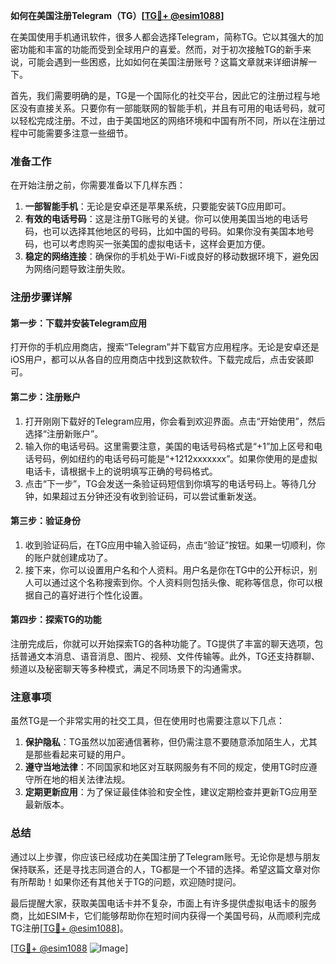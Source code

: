 **如何在美国注册Telegram（TG）[[TG💪+ @esim1088](https://t.me/s/esim1088)]**

在美国使用手机通讯软件，很多人都会选择Telegram，简称TG。它以其强大的加密功能和丰富的功能而受到全球用户的喜爱。然而，对于初次接触TG的新手来说，可能会遇到一些困惑，比如如何在美国注册账号？这篇文章就来详细讲解一下。

首先，我们需要明确的是，TG是一个国际化的社交平台，因此它的注册过程与地区没有直接关系。只要你有一部能联网的智能手机，并且有可用的电话号码，就可以轻松完成注册。不过，由于美国地区的网络环境和中国有所不同，所以在注册过程中可能需要多注意一些细节。

### 准备工作

在开始注册之前，你需要准备以下几样东西：

1. **一部智能手机**：无论是安卓还是苹果系统，只要能安装TG应用即可。
2. **有效的电话号码**：这是注册TG账号的关键。你可以使用美国当地的电话号码，也可以选择其他地区的号码，比如中国的号码。如果你没有美国本地号码，也可以考虑购买一张美国的虚拟电话卡，这样会更加方便。
3. **稳定的网络连接**：确保你的手机处于Wi-Fi或良好的移动数据环境下，避免因为网络问题导致注册失败。

### 注册步骤详解

#### 第一步：下载并安装Telegram应用

打开你的手机应用商店，搜索“Telegram”并下载官方应用程序。无论是安卓还是iOS用户，都可以从各自的应用商店中找到这款软件。下载完成后，点击安装即可。

#### 第二步：注册账户

1. 打开刚刚下载好的Telegram应用，你会看到欢迎界面。点击“开始使用”，然后选择“注册新账户”。
2. 输入你的电话号码。这里需要注意，美国的电话号码格式是“+1”加上区号和电话号码，例如纽约的电话号码可能是“+1212xxxxxxx”。如果你使用的是虚拟电话卡，请根据卡上的说明填写正确的号码格式。
3. 点击“下一步”，TG会发送一条验证码短信到你填写的电话号码上。等待几分钟，如果超过五分钟还没有收到验证码，可以尝试重新发送。

#### 第三步：验证身份

1. 收到验证码后，在TG应用中输入验证码，点击“验证”按钮。如果一切顺利，你的账户就创建成功了。
2. 接下来，你可以设置用户名和个人资料。用户名是你在TG中的公开标识，别人可以通过这个名称搜索到你。个人资料则包括头像、昵称等信息，你可以根据自己的喜好进行个性化设置。

#### 第四步：探索TG的功能

注册完成后，你就可以开始探索TG的各种功能了。TG提供了丰富的聊天选项，包括普通文本消息、语音消息、图片、视频、文件传输等。此外，TG还支持群聊、频道以及秘密聊天等多种模式，满足不同场景下的沟通需求。

### 注意事项

虽然TG是一个非常实用的社交工具，但在使用时也需要注意以下几点：

1. **保护隐私**：TG虽然以加密通信著称，但仍需注意不要随意添加陌生人，尤其是那些看起来可疑的用户。
2. **遵守当地法律**：不同国家和地区对互联网服务有不同的规定，使用TG时应遵守所在地的相关法律法规。
3. **定期更新应用**：为了保证最佳体验和安全性，建议定期检查并更新TG应用至最新版本。

### 总结

通过以上步骤，你应该已经成功在美国注册了Telegram账号。无论你是想与朋友保持联系，还是寻找志同道合的人，TG都是一个不错的选择。希望这篇文章对你有所帮助！如果你还有其他关于TG的问题，欢迎随时提问。

最后提醒大家，获取美国电话卡并不复杂，市面上有许多提供虚拟电话卡的服务商，比如ESIM卡，它们能够帮助你在短时间内获得一个美国号码，从而顺利完成TG注册[[TG💪+ @esim1088](https://t.me/s/esim1088)]。

[[TG💪+ @esim1088](https://t.me/s/esim1088) ![Image](https://i.postimg.cc/4NQfJmqS/Snipaste-2025-05-13-00-14-12.png)]